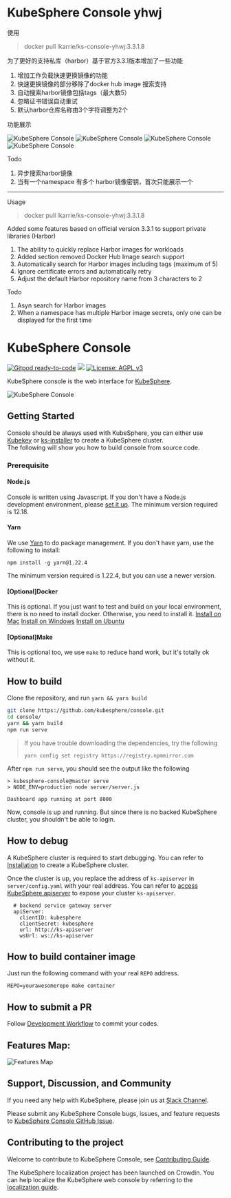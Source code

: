 # KubeSphere Console yhwj
使用
> docker pull lkarrie/ks-console-yhwj:3.3.1.8  

为了更好的支持私库（harbor）基于官方3.3.1版本增加了一些功能

1. 增加工作负载快速更换镜像的功能
2. 快速更换镜像的部分移除了docker hub image 搜索支持
3. 自动搜索harbor镜像包括tags（最大数5）
4. 忽略证书错误自动重试
5. 默认harbor仓库名称由3个字符调整为2个

功能展示

![KubeSphere Console](docs/yhwj/yhwj-1.png)
![KubeSphere Console](docs/yhwj/yhwj-2.png)
![KubeSphere Console](docs/yhwj/yhwj-3.png)
![KubeSphere Console](docs/yhwj/yhwj-4.png)

Todo

1. 异步搜索harbor镜像
2. 当有一个namespace 有多个 harbor镜像密钥，首次只能展示一个

---

Usage
> docker pull lkarrie/ks-console-yhwj:3.3.1.8  

Added some features based on official version 3.3.1 to support private libraries (Harbor)
1. The ability to quickly replace Harbor images for workloads
2. Added section removed Docker Hub Image search support
3. Automatically search for Harbor images including tags (maximum of 5)
4. Ignore certificate errors and automatically retry
5. Adjust the default Harbor repository name from 3 characters to 2

Todo
1. Asyn search for Harbor images
2. When a namespace has multiple Harbor image secrets, only one can be displayed for the first time



# KubeSphere Console

[![Gitpod ready-to-code](https://img.shields.io/badge/Gitpod-ready--to--code-blue?logo=gitpod)](https://gitpod.io/#https://github.com/kubesphere/console)
![](https://github.com/kubesphere/console/workflows/Main/badge.svg)
[![License: AGPL v3](https://img.shields.io/badge/License-AGPL%20v3-blue.svg)](https://www.gnu.org/licenses/agpl-3.0)

KubeSphere console is the web interface for [KubeSphere](https://github.com/kubesphere/kubesphere).

![KubeSphere Console](docs/images/dashboard-ui.png)

## Getting Started

Console should be always used with KubeSphere, you can either use [Kubekey](https://github.com/kubesphere/kubekey) or [ks-installer](https://github.com/kubesphere/ks-installer) to create a KubeSphere cluster.  
The following will show you how to build console from source code.


### Prerequisite
#### Node.js
Console is written using Javascript. If you don't have a Node.js development environment, please [set it up](https://nodejs.org/en/download/). The minimum version required is 12.18.

#### Yarn
We use [Yarn](https://yarnpkg.com/) to do package management. If you don't have yarn, use the following to install:
```
npm install -g yarn@1.22.4
```
The minimum version required is 1.22.4, but you can use a newer version.

#### [Optional]Docker
This is optional. If you just want to test and build on your local environment, there is no need to install docker. Otherwise, you need to install it.
[Install on Mac](https://docs.docker.com/desktop/mac/install/)
[Install on Windows](https://docs.docker.com/desktop/windows/install/)
[Install on Ubuntu](https://docs.docker.com/engine/install/ubuntu/)

#### [Optional]Make
This is optional too, we use `make` to reduce hand work, but it's totally ok without it.

## How to build

Clone the repository, and run `yarn && yarn build`
```sh
git clone https://github.com/kubesphere/console.git
cd console/
yarn && yarn build
npm run serve
```
> If you have trouble downloading the dependencies, try the following
>
> `yarn config set registry https://registry.npmmirror.com`


After `npm run serve`, you should see the output like the following

```
> kubesphere-console@master serve
> NODE_ENV=production node server/server.js

Dashboard app running at port 8000
```
Now, console is up and running. But since there is no backed KubeSphere cluster, you shouldn't be able to login.

## How to debug
A KubeSphere cluster is required to start debugging. You can refer to [Installation](https://github.com/kubesphere/kubesphere#installation) to create a KubeSphere cluster.

Once the cluster is up, you replace the address of `ks-apiserver` in `server/config.yaml` with your real address. You can refer to [access KubeSphere apiserver](docs/access-backend.md) to expose your cluster `ks-apiserver`.
```
  # backend service gateway server
  apiServer:
    clientID: kubesphere
    clientSecret: kubesphere
    url: http://ks-apiserver
    wsUrl: ws://ks-apiserver
```

## How to build container image

Just run the following command with your real `REPO` address.
```
REPO=yourawesomerepo make container
```

## How to submit a PR

Follow [Development Workflow](/docs/development-workflow.md) to commit your codes.

## Features Map:
![Features Map](docs/images/module-map.jpg)

## Support, Discussion, and Community

If you need any help with KubeSphere, please join us at [Slack Channel](https://join.slack.com/t/kubesphere/shared_invite/zt-1ilxbsp39-t4ES4xn5OI0eF5hvOoAhEw).

Please submit any KubeSphere Console bugs, issues, and feature requests to [KubeSphere Console GitHub Issue](https://github.com/kubesphere/console/issues).

## Contributing to the project

Welcome to contribute to KubeSphere Console, see [Contributing Guide](CONTRIBUTING.md).

The KubeSphere localization project has been launched on Crowdin. You can help localize the KubeSphere web console by referring to the [localization guide](docs/join-the-kubesphere-localization-project.md).
